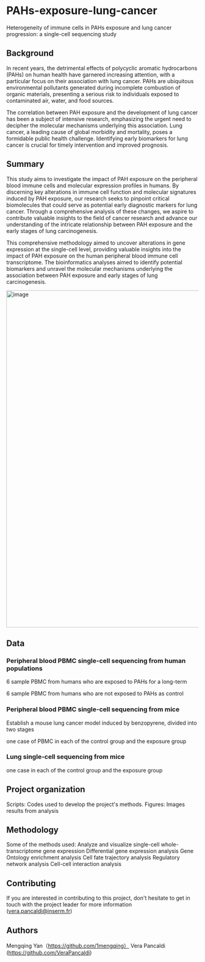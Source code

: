 # PAHs-exposure-lung-cancer
Heterogeneity of immune cells in PAHs exposure and lung cancer progression: a single-cell sequencing study 



## Background


In recent years, the detrimental effects of polycyclic aromatic hydrocarbons (PAHs) on human health have garnered increasing attention, with a particular focus on their association with lung cancer. PAHs are ubiquitous environmental pollutants generated during incomplete combustion of organic materials, presenting a serious risk to individuals exposed to contaminated air, water, and food sources.

The correlation between PAH exposure and the development of lung cancer has been a subject of intensive research, emphasizing the urgent need to decipher the molecular mechanisms underlying this association. Lung cancer, a leading cause of global morbidity and mortality, poses a formidable public health challenge. Identifying early biomarkers for lung cancer is crucial for timely intervention and improved prognosis.


## Summary


This study aims to investigate the impact of PAH exposure on the peripheral blood immune cells and molecular expression profiles in humans. By discerning key alterations in immune cell function and molecular signatures induced by PAH exposure, our research seeks to pinpoint critical biomolecules that could serve as potential early diagnostic markers for lung cancer. Through a comprehensive analysis of these changes, we aspire to contribute valuable insights to the field of cancer research and advance our understanding of the intricate relationship between PAH exposure and the early stages of lung carcinogenesis.

This comprehensive methodology aimed to uncover alterations in gene expression at the single-cell level, providing valuable insights into the impact of PAH exposure on the human peripheral blood immune cell transcriptome. The bioinformatics analyses aimed to identify potential biomarkers and unravel the molecular mechanisms underlying the association between PAH exposure and early stages of lung carcinogenesis.

<img width="882" alt="image" src="https://github.com/1mengqing/PAHs-exposure-lung-cancer/assets/158156342/f5a08175-ebf8-40c4-9812-3d235a5ec049">

## Data


### Peripheral blood PBMC single-cell sequencing from human populations

6 sample PBMC from humans who are exposed to PAHs for a long-term

6 sample PBMC from humans who are not exposed to PAHs as control


### Peripheral blood PBMC single-cell sequencing from mice

Establish a mouse lung cancer model induced by benzopyrene, divided into two stages 

one case of PBMC in each of the control group and the exposure group


### Lung single-cell sequencing from mice

one case in each of the control group and the exposure group

## Project organization

Scripts: Codes used to develop the project's methods.
Figures: Images results from analysis 

## Methodology
Some of the methods used:
Analyze and visualize single-cell whole-transcriptome gene expression
Differential gene expression analysis
Gene Ontology enrichment analysis
Cell fate trajectory analysis
Regulatory network analysis
Cell-cell interaction analysis

## Contributing

If you are interested in contributing to this project, don't hesitate to get in touch with the project leader for more information (vera.pancaldi@inserm.fr)

## Authors

Mengqing Yan（https://github.com/1mengqing）
Vera Pancaldi (https://github.com/VeraPancaldi)
